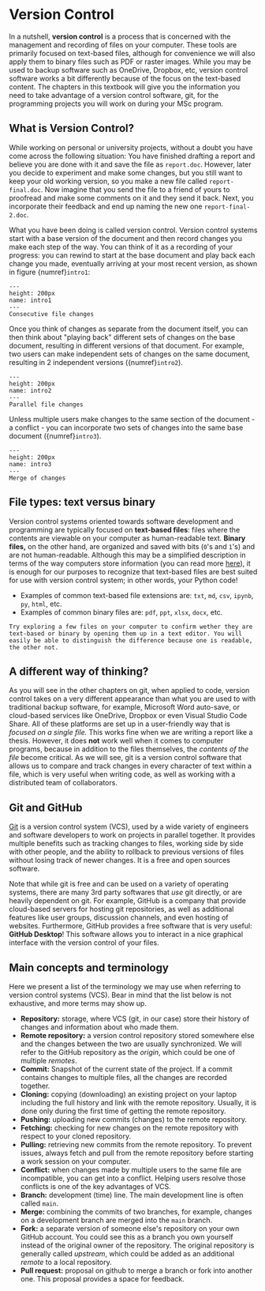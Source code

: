 # Version Control

<!-- This git tutorial was originally modified from Kiril and Riccardo's version from 2022-23. It was converted from LaTeX to md with Pandoc. Original PDF is included for reference. -->

In a nutshell, **version control** is a process that is concerned with the management and recording of files on your computer. These tools are primarily focused on text-based files, although for convenience we will also apply them to binary files such as PDF or raster images. While you may be used to backup software such as OneDrive, Dropbox, etc, version control software works a bit differently because of the focus on the text-based content. The chapters in this textbook will give you the information you need to take advantage of a version control software, git, for the programming projects you will work on during your MSc program.

<!-- authors: Kiril Vasilev, Riccardo Taormina, Robert Lanzafame, Tom van Woudenberg. -->

## What is Version Control?


While working on personal or university projects, without a doubt you have come across the following situation: You have finished drafting a report and believe you are done with it and save the file as `report.doc`. However, later you decide to experiment and make some changes, but you still want to keep your old working version, so you make a new file called `report-final.doc`. Now imagine that you send the file to a friend of yours to proofread and make some comments on it and they send it back. Next, you incorporate their feedback and end up naming the new one `report-final-2.doc`.

What you have been doing is called version control. Version control systems start with a base version of the document and then record changes you make each step of the way. You can think of it as a recording of your progress: you can rewind to start at the base document and play back each change you made, eventually arriving at your most recent version, as shown in figure {numref}`intro1`:

```{figure} https://files.mude.citg.tudelft.nl/intro1.png
---
height: 200px
name: intro1
---
Consecutive file changes
```

Once you think of changes as separate from the document itself, you can then think about "playing back" different sets of changes on the base document, resulting in different versions of that document. For example, two users can make independent sets of changes on the same document, resulting in 2 independent versions ({numref}`intro2`).

```{figure} https://files.mude.citg.tudelft.nl/intro2.png
---
height: 200px
name: intro2
---
Parallel file changes
```

Unless multiple users make changes to the same section of the document - a conflict - you can incorporate two sets of changes into the same base document ({numref}`intro3`).

```{figure} https://files.mude.citg.tudelft.nl/intro3.png
---
height: 200px
name: intro3
---
Merge of changes
```

## File types: text versus binary

Version control systems oriented towards software development and programming are typically focused on **text-based files**: files where the contents are viewable on your computer as human-readable text. **Binary files,** on the other hand, are organized and saved with bits (`0`'s and `1`'s) and are not human-readable. Although this may be a simplified description in terms of the way computers store information (you can read more [here](https://en.wikipedia.org/wiki/Binary_file)), it is enough for our purposes to recognize that text-based files are best suited for use with version control system; in other words, your Python code!

* Examples of common text-based file extensions are: `txt`, `md`, `csv`, `ipynb`, `py`, `html`, etc.
* Examples of common binary files are: `pdf`, `ppt`, `xlsx`, `docx`, etc.

```{admonition} Try it!
Try exploring a few files on your computer to confirm wether they are text-based or binary by opening them up in a text editor. You will easily be able to distinguish the difference because one is readable, the other not.
```

## A different way of thinking?

As you will see in the other chapters on git, when applied to code, version control takes on a very different appearance than what you are used to with traditional backup software, for example, Microsoft Word auto-save, or cloud-based services like OneDrive, Dropbox or even Visual Studio Code Share. All of these platforms are set up in a user-friendly way that is _focused on a single file._ This works fine when we are writing a report like a thesis. However, it does **not** work well when it comes to computer programs, because in addition to the files themselves, the _contents of the file_ become critical. As we will see, git is a version control software that allows us to compare and track changes in every character of text within a file, which is very useful when writing code, as well as working with a distributed team of collaborators.

## Git and GitHub

[Git](https://git-scm.com/) is a version control system (VCS), used by a wide variety of engineers and software developers to work on projects in parallel together. It provides multiple benefits such as tracking changes to files, working side by side with other people, and the ability to rollback to previous versions of files without losing track of newer changes. It is a free and open sources software.

Note that while git is free and can be used on a variety of operating systems, there are many 3rd party softwares that _use_ git directly, or are heavily dependent on git. For example, GitHub is a company that provide cloud-based servers for hosting git repositories, as well as additional features like user groups, discussion channels, and even hosting of websites. Furthermore, GitHub provides a free software that is very useful: **GitHub Desktop**! This software allows you to interact in a nice graphical interface with the version control of your files.

## Main concepts and terminology

Here we present a list of the terminology we may use when referring to version control systems (VCS). Bear in mind that the list below is not exhaustive, and more terms may show up.

- **Repository:** storage, where VCS (git, in our case) store their history of changes and information about who made them.
- **Remote repository:** a version control repository stored somewhere else and the changes between the two are usually synchronized. We will refer to the GitHub repository as the *origin*, which could be one of multiple *remotes*.
- **Commit:** Snapshot of the current state of the project. If a commit contains changes to multiple files, all the changes are recorded together.
- **Cloning:** copying (downloading) an existing project on your laptop including the full history and link with the remote repository. Usually, it is done only during the first time of getting the remote repository.
- **Pushing:** uploading new commits (changes) to the remote repository.
- **Fetching:** checking for new changes on the remote repository with respect to your cloned repository.
- **Pulling:** retrieving new commits from the remote repository. To prevent issues, always fetch and pull from the remote repository before starting a work session on your computer.
- **Conflict:** when changes made by multiple users to the same file are incompatible, you can get into a conflict. Helping users resolve those conflicts is one of the key advantages of VCS.
- **Branch:** development (time) line. The main development line is often called `main`.
- **Merge:** combining the commits of two branches, for example, changes on a development branch are merged into the `main` branch.
- **Fork:** a separate version of someone else's repository on your own GitHub account. You could see this as a branch you own yourself instead of the original owner of the repository. The original repository is generally called *upstream*, which could be added as an additional *remote* to a local repository.
- **Pull request:** proposal on github to merge a branch or fork into another one. This proposal provides a space for feedback.